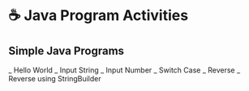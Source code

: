# :coffee: Java Program Activities


 ## Simple Java Programs
 
 _ Hello World
 _ Input String
 _ Input Number
 _ Switch Case
 _ Reverse 
 _ Reverse using StringBuilder
